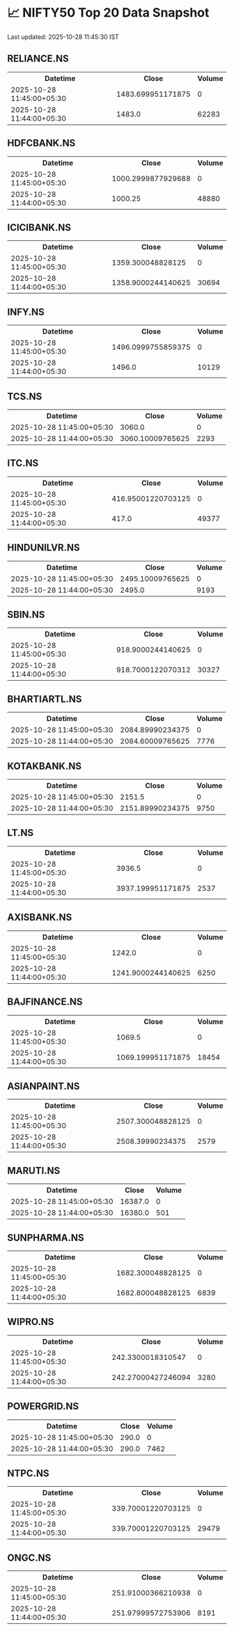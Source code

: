 # 📈 NIFTY50 Top 20 Data Snapshot

Last updated: 2025-10-28 11:45:30 IST

## RELIANCE.NS

<table>
  <tr><th>Datetime</th><th>Close</th><th>Volume</th></tr>
  <tr><td>2025-10-28 11:45:00+05:30</td><td>1483.699951171875</td><td>0</td></tr>
  <tr><td>2025-10-28 11:44:00+05:30</td><td>1483.0</td><td>62283</td></tr>
</table>

## HDFCBANK.NS

<table>
  <tr><th>Datetime</th><th>Close</th><th>Volume</th></tr>
  <tr><td>2025-10-28 11:45:00+05:30</td><td>1000.2999877929688</td><td>0</td></tr>
  <tr><td>2025-10-28 11:44:00+05:30</td><td>1000.25</td><td>48880</td></tr>
</table>

## ICICIBANK.NS

<table>
  <tr><th>Datetime</th><th>Close</th><th>Volume</th></tr>
  <tr><td>2025-10-28 11:45:00+05:30</td><td>1359.300048828125</td><td>0</td></tr>
  <tr><td>2025-10-28 11:44:00+05:30</td><td>1358.9000244140625</td><td>30694</td></tr>
</table>

## INFY.NS

<table>
  <tr><th>Datetime</th><th>Close</th><th>Volume</th></tr>
  <tr><td>2025-10-28 11:45:00+05:30</td><td>1496.0999755859375</td><td>0</td></tr>
  <tr><td>2025-10-28 11:44:00+05:30</td><td>1496.0</td><td>10129</td></tr>
</table>

## TCS.NS

<table>
  <tr><th>Datetime</th><th>Close</th><th>Volume</th></tr>
  <tr><td>2025-10-28 11:45:00+05:30</td><td>3060.0</td><td>0</td></tr>
  <tr><td>2025-10-28 11:44:00+05:30</td><td>3060.10009765625</td><td>2293</td></tr>
</table>

## ITC.NS

<table>
  <tr><th>Datetime</th><th>Close</th><th>Volume</th></tr>
  <tr><td>2025-10-28 11:45:00+05:30</td><td>416.95001220703125</td><td>0</td></tr>
  <tr><td>2025-10-28 11:44:00+05:30</td><td>417.0</td><td>49377</td></tr>
</table>

## HINDUNILVR.NS

<table>
  <tr><th>Datetime</th><th>Close</th><th>Volume</th></tr>
  <tr><td>2025-10-28 11:45:00+05:30</td><td>2495.10009765625</td><td>0</td></tr>
  <tr><td>2025-10-28 11:44:00+05:30</td><td>2495.0</td><td>9193</td></tr>
</table>

## SBIN.NS

<table>
  <tr><th>Datetime</th><th>Close</th><th>Volume</th></tr>
  <tr><td>2025-10-28 11:45:00+05:30</td><td>918.9000244140625</td><td>0</td></tr>
  <tr><td>2025-10-28 11:44:00+05:30</td><td>918.7000122070312</td><td>30327</td></tr>
</table>

## BHARTIARTL.NS

<table>
  <tr><th>Datetime</th><th>Close</th><th>Volume</th></tr>
  <tr><td>2025-10-28 11:45:00+05:30</td><td>2084.89990234375</td><td>0</td></tr>
  <tr><td>2025-10-28 11:44:00+05:30</td><td>2084.60009765625</td><td>7776</td></tr>
</table>

## KOTAKBANK.NS

<table>
  <tr><th>Datetime</th><th>Close</th><th>Volume</th></tr>
  <tr><td>2025-10-28 11:45:00+05:30</td><td>2151.5</td><td>0</td></tr>
  <tr><td>2025-10-28 11:44:00+05:30</td><td>2151.89990234375</td><td>9750</td></tr>
</table>

## LT.NS

<table>
  <tr><th>Datetime</th><th>Close</th><th>Volume</th></tr>
  <tr><td>2025-10-28 11:45:00+05:30</td><td>3936.5</td><td>0</td></tr>
  <tr><td>2025-10-28 11:44:00+05:30</td><td>3937.199951171875</td><td>2537</td></tr>
</table>

## AXISBANK.NS

<table>
  <tr><th>Datetime</th><th>Close</th><th>Volume</th></tr>
  <tr><td>2025-10-28 11:45:00+05:30</td><td>1242.0</td><td>0</td></tr>
  <tr><td>2025-10-28 11:44:00+05:30</td><td>1241.9000244140625</td><td>6250</td></tr>
</table>

## BAJFINANCE.NS

<table>
  <tr><th>Datetime</th><th>Close</th><th>Volume</th></tr>
  <tr><td>2025-10-28 11:45:00+05:30</td><td>1069.5</td><td>0</td></tr>
  <tr><td>2025-10-28 11:44:00+05:30</td><td>1069.199951171875</td><td>18454</td></tr>
</table>

## ASIANPAINT.NS

<table>
  <tr><th>Datetime</th><th>Close</th><th>Volume</th></tr>
  <tr><td>2025-10-28 11:45:00+05:30</td><td>2507.300048828125</td><td>0</td></tr>
  <tr><td>2025-10-28 11:44:00+05:30</td><td>2508.39990234375</td><td>2579</td></tr>
</table>

## MARUTI.NS

<table>
  <tr><th>Datetime</th><th>Close</th><th>Volume</th></tr>
  <tr><td>2025-10-28 11:45:00+05:30</td><td>16387.0</td><td>0</td></tr>
  <tr><td>2025-10-28 11:44:00+05:30</td><td>16380.0</td><td>501</td></tr>
</table>

## SUNPHARMA.NS

<table>
  <tr><th>Datetime</th><th>Close</th><th>Volume</th></tr>
  <tr><td>2025-10-28 11:45:00+05:30</td><td>1682.300048828125</td><td>0</td></tr>
  <tr><td>2025-10-28 11:44:00+05:30</td><td>1682.800048828125</td><td>6839</td></tr>
</table>

## WIPRO.NS

<table>
  <tr><th>Datetime</th><th>Close</th><th>Volume</th></tr>
  <tr><td>2025-10-28 11:45:00+05:30</td><td>242.3300018310547</td><td>0</td></tr>
  <tr><td>2025-10-28 11:44:00+05:30</td><td>242.27000427246094</td><td>3280</td></tr>
</table>

## POWERGRID.NS

<table>
  <tr><th>Datetime</th><th>Close</th><th>Volume</th></tr>
  <tr><td>2025-10-28 11:45:00+05:30</td><td>290.0</td><td>0</td></tr>
  <tr><td>2025-10-28 11:44:00+05:30</td><td>290.0</td><td>7462</td></tr>
</table>

## NTPC.NS

<table>
  <tr><th>Datetime</th><th>Close</th><th>Volume</th></tr>
  <tr><td>2025-10-28 11:45:00+05:30</td><td>339.70001220703125</td><td>0</td></tr>
  <tr><td>2025-10-28 11:44:00+05:30</td><td>339.70001220703125</td><td>29479</td></tr>
</table>

## ONGC.NS

<table>
  <tr><th>Datetime</th><th>Close</th><th>Volume</th></tr>
  <tr><td>2025-10-28 11:45:00+05:30</td><td>251.91000366210938</td><td>0</td></tr>
  <tr><td>2025-10-28 11:44:00+05:30</td><td>251.97999572753906</td><td>8191</td></tr>
</table>

